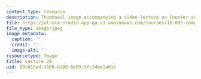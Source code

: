 ```yaml
---
content_type: resource
description: Thumbnail image accompanying a video lecture on Fourier series.
file: https://ol-ocw-studio-app-qa.s3.amazonaws.com/courses/18-085-computational-science-and-engineering-i-fall-2008/09c615ed3108b300be095fc34be1a01e_28.jpg
file_type: image/jpeg
image_metadata:
  caption: ''
  credit: ''
  image-alt: ''
resourcetype: Image
title: Lecture 28
uid: 09c615ed-3108-b300-be09-5fc34be1a01e
---
```

